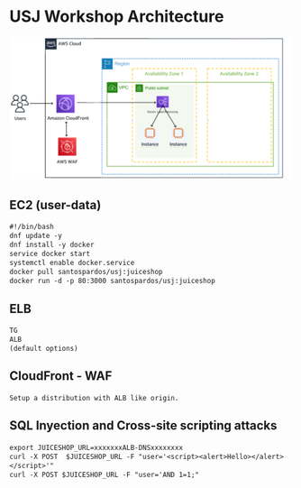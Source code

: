 # USJ Workshop Architecture

![](CF-WAF-ALB-EC2.png)

## EC2 (user-data)
```
#!/bin/bash 
dnf update -y 
dnf install -y docker 
service docker start 
systemctl enable docker.service
docker pull santospardos/usj:juiceshop
docker run -d -p 80:3000 santospardos/usj:juiceshop
```

## ELB
```
TG 
ALB
(default options)
```
## CloudFront - WAF 
```
Setup a distribution with ALB like origin.
```
## SQL Inyection and Cross-site scripting attacks
```
export JUICESHOP_URL=xxxxxxxALB-DNSxxxxxxxx
curl -X POST  $JUICESHOP_URL -F "user='<script><alert>Hello></alert></script>'"
curl -X POST $JUICESHOP_URL -F "user='AND 1=1;"
```


